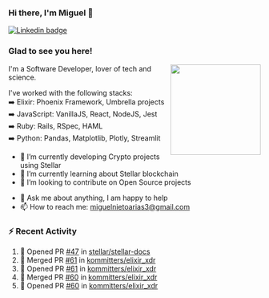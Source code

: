 ### Hi there, I'm Miguel 👋

<a href="https://linkedin.com/in/miguelnietoa/" target="_blank" rel="noopener noreferrer">
  <img src="https://img.shields.io/badge/-LinkedIn-0e76a8?style=flat-square&logo=Linkedin&logoColor=white" alt="Linkedin badge">
</a>
<!-- [![Website Badge](https://img.shields.io/badge/Website-3b5998?style=flat-square&logo=google-chrome&logoColor=white)](#notavailablenow#) 

<img src="https://i.imgur.com/tbrLrt5.gif" width=400 alt="Coding GIF" align="right"/>
-->


### Glad to see you here!
<a href="https://github.com/miguelnietoa"><img src="https://github-readme-stats.vercel.app/api?username=miguelnietoa&show_icons=true&hide_border=true&count_private=true&include_all_commits=true&theme=tokyonight" height="180em" align="right"/></a>
I'm a Software Developer, lover of tech and science. 

I've worked with the following stacks:\
➡️ Elixir: Phoenix Framework, Umbrella projects\
➡️ JavaScript: VanillaJS, React, NodeJS, Jest\
➡️ Ruby: Rails, RSpec, HAML\
➡️ Python: Pandas, Matplotlib, Plotly, Streamlit

- 🔭 I’m currently developing Crypto projects using Stellar
- 🌱 I’m currently learning about Stellar blockchain
- 👯 I’m looking to contribute on Open Source projects
<!-- 
- 😄 I just finished a Machine Learning course! 
- 🤔 I’m looking for help with ...
-->
- 💬 Ask me about anything, I am happy to help
- 📫 How to reach me: miguelnietoarias3@gmail.com

### ⚡ Recent Activity

<!--START_SECTION:activity-->
1. 💪 Opened PR [#47](https://github.com/stellar/stellar-docs/pull/47) in [stellar/stellar-docs](https://github.com/stellar/stellar-docs)
2. 🎉 Merged PR [#61](https://github.com/kommitters/elixir_xdr/pull/61) in [kommitters/elixir_xdr](https://github.com/kommitters/elixir_xdr)
3. 💪 Opened PR [#61](https://github.com/kommitters/elixir_xdr/pull/61) in [kommitters/elixir_xdr](https://github.com/kommitters/elixir_xdr)
4. 🎉 Merged PR [#60](https://github.com/kommitters/elixir_xdr/pull/60) in [kommitters/elixir_xdr](https://github.com/kommitters/elixir_xdr)
5. 💪 Opened PR [#60](https://github.com/kommitters/elixir_xdr/pull/60) in [kommitters/elixir_xdr](https://github.com/kommitters/elixir_xdr)
<!--END_SECTION:activity-->
